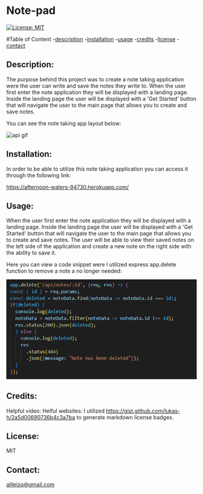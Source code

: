 # Note-pad

[![License: MIT](https://img.shields.io/badge/License-MIT-yellow.svg)](https://opensource.org/licenses/MIT)

#Table of Content
-[description](#Description)
-[installation](#Installation)
-[usage](#Usage)
-[credits](#Credits)
-[license](#License)
-[contact](#Contact)

## Description:
The purpose behind this project was to create a note taking application were the user can write and save the notes they write to. When the user first enter the note application they will be displayed with a landing page. Inside the landing page the user will be displayed with a 'Get Started' button that will navigate the user to the main page that allows you to create and save notes. 

You can see the note taking app layout below:

![api gif](./images/notes%20gif.gif)

## Installation:
In order to be able to utilize this note taking application you can access it through the following link:

https://afternoon-waters-94730.herokuapp.com/


## Usage:
When the user first enter the note application they will be displayed with a landing page. Inside the landing page the user will be displayed with a 'Get Started' button that will navigate the user to the main page that allows you to create and save notes. The user will be able to view their saved notes on the left side of the application and create a new note on the right side with the ability to save it. 


Here you can view a code snippet were I utilized express app.delete function to remove a note a no longer needed: 

![alt text](./images/delete%20method.png)

## Credits:
Helpful video: 
Helful websites:
I utilized https://gist.github.com/lukas-h/2a5d00690736b4c3a7ba to generate markdown license badges.



## License:
MIT 

## Contact:
allleizq@gmail.com